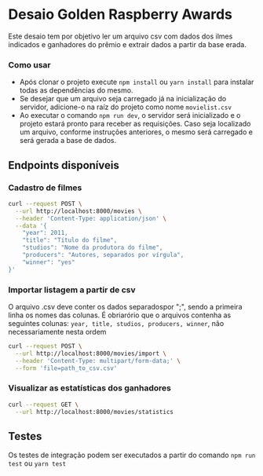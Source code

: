 # Desaio Golden Raspberry Awards
Este desaio tem por objetivo ler um arquivo csv com dados dos ilmes indicados e ganhadores do prêmio e extrair dados a partir da base erada.

### Como usar
 - Após clonar o projeto execute `npm install` ou `yarn install` para instalar todas as dependências do mesmo.
 - Se desejar que um arquivo seja carregado já na inicialização do servidor, adicione-o na raíz do projeto como nome `movielist.csv`
 - Ao executar o comando `npm run dev`, o servidor será inicializado e o projeto estará pronto para receber as requisições. Caso seja localizado um arquivo, conforme instruções anteriores, o mesmo será carregado e será gerada a base de dados.

## Endpoints disponíveis

### Cadastro de filmes
```sh
curl --request POST \
  --url http://localhost:8000/movies \
  --header 'Content-Type: application/json' \
  --data '{
	"year": 2011,
	"title": "Título do filme",
	"studios": "Nome da produtora do filme",
	"producers": "Autores, separados por vírgula",
	"winner": "yes"
}'
```

### Importar listagem a partir de csv
O arquivo .csv deve conter os dados separadospor ";", sendo a primeira linha os nomes das colunas. É obriarório que o arquivos contenha as seguintes colunas: ``year, title, studios, producers, winner``, não necessariamente nesta ordem

```sh
curl --request POST \
  --url http://localhost:8000/movies/import \
  --header 'Content-Type: multipart/form-data;' \
  --form 'file=path_to_csv.csv'
```

### Visualizar as estatísticas dos ganhadores
```sh
curl --request GET \
  --url http://localhost:8000/movies/statistics
```

## Testes
Os testes de integração podem ser executados a partir do comando `npm run test` ou `yarn test`